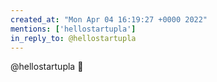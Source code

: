 ```yaml
---
created_at: "Mon Apr 04 16:19:27 +0000 2022"
mentions: ['hellostartupla']
in_reply_to: @hellostartupla
---
```


@hellostartupla 👋